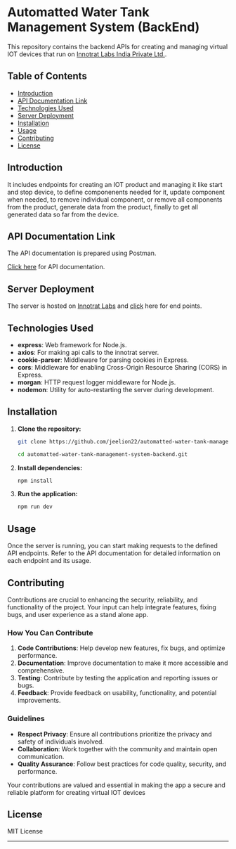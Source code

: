 # Automatted Water Tank Management System (BackEnd)

This repository contains the backend APIs for creating and managing virtual IOT devices that run on [Innotrat Labs India Private Ltd.](https://innotrat.com/).

## Table of Contents

- [Introduction](#introduction)
- [API Documentation Link](#api-documentation-link)
- [Technologies Used](#technologies-used)
- [Server Deployment](#server-deployment)
- [Installation](#installation)
- [Usage](#usage)
- [Contributing](#contributing)
- [License](#license)

## Introduction

It includes endpoints for creating an IOT product and managing it like start and stop device, to define componenents needed for it, update component when needed, to remove individual component, or remove all components from the product, generate data from the product, finally to get all generated data so far from the device.

## API Documentation Link

The API documentation is prepared using Postman.

[Click here](https://documenter.getpostman.com/view/21877600/2sAYBUCXA8) for API documentation.

## Server Deployment

The server is hosted on [Innotrat Labs](https://innotrat.com/) and [click](https://iot1.innotrat.in/api) here for end points.

## Technologies Used

- **express**: Web framework for Node.js.
- **axios**: For making api calls to the innotrat server.
- **cookie-parser**: Middleware for parsing cookies in Express.
- **cors**: Middleware for enabling Cross-Origin Resource Sharing (CORS) in Express.
- **morgan**: HTTP request logger middleware for Node.js.
- **nodemon**: Utility for auto-restarting the server during development.

## Installation

1. **Clone the repository:**

   ```bash
   git clone https://github.com/jeelion22/automatted-water-tank-management-system-backend.git

   cd automatted-water-tank-management-system-backend.git
   ```

2. **Install dependencies:**

   ```bash
   npm install
   ```

3. **Run the application:**
   ```bash
   npm run dev
   ```

## Usage

Once the server is running, you can start making requests to the defined API endpoints. Refer to the API documentation for detailed information on each endpoint and its usage.

## Contributing

Contributions are crucial to enhancing the security, reliability, and functionality of the project. Your input can help integrate features, fixing bugs, and user experience as a stand alone app.

### How You Can Contribute

1. **Code Contributions**: Help develop new features, fix bugs, and optimize performance.
2. **Documentation**: Improve documentation to make it more accessible and comprehensive.
3. **Testing**: Contribute by testing the application and reporting issues or bugs.
4. **Feedback**: Provide feedback on usability, functionality, and potential improvements.

### Guidelines

- **Respect Privacy**: Ensure all contributions prioritize the privacy and safety of individuals involved.
- **Collaboration**: Work together with the community and maintain open communication.
- **Quality Assurance**: Follow best practices for code quality, security, and performance.

Your contributions are valued and essential in making the app a secure and reliable platform for creating virtual IOT devices

## License

MIT License

---
